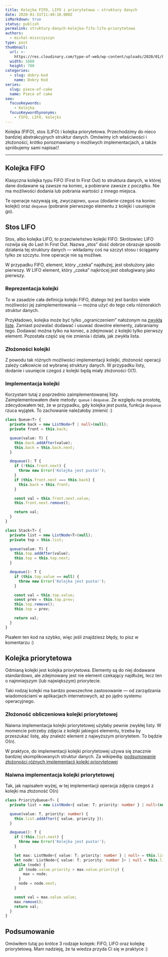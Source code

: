 ```yaml
---
title: Kolejka FIFO, LIFO i priorytetowa – struktury danych
date: 2020-01-31T11:49:10.000Z
isMarkdown: true
status: publish
permalink: struktury-danych-kolejka-fifo-lifo-priorytetowa
authors:
  - michal-miszczyszyn
type: post
thumbnail:
  url: >-
    https://res.cloudinary.com/type-of-web/wp-content/uploads/2020/01/kolejki_lifo_fifo_priorytetowa.png
  width: 1688
  height: 780
categories:
  - slug: dobry-kod
    name: Dobry Kod
series:
  slug: piece-of-cake
  name: Piece of cake
seo:
  focusKeywords:
    - Kolejka
  focusKeywordSynonyms:
    - FIFO, LIFO, kolejki
---
```


Kolejka (FIFO), stos (LIFO) i kolejka priorytetowa. Przechodzimy do nieco bardziej abstrakcyjnych struktur danych. Omówimy ich właściwości i złożoności, krótko porozmawiamy o możliwych implementacjach, a także spróbujemy sami napisać!

---

## Kolejka FIFO

Klasyczna kolejka typu FIFO (First In First Out) to struktura danych, w której dane dodawane są zawsze na koniec, a pobierane zawsze z początku. Nie ma możliwości dodania lub pobrania wartości z innego miejsca.

Te operacje nazywają się, zwyczajowo, `queue` (dodanie czegoś na koniec kolejki) oraz `dequeue` (pobranie pierwszego elementu z kolejki i usunięcie go).

## Stos LIFO

Stos, albo kolejka LIFO, to przeciwieństwo kolejki FIFO. Skrótowiec LIFO rozwija się do Last In First Out. Nazwa „stos” dość dobrze obrazuje sposób działania tej struktury danych — wkładamy coś na szczyt stosu i ściągamy tylko ze szczytu. Inne operacje nie są możliwe.

W przypadku FIFO, element, który „czeka” najdłużej, jest obsłużony jako pierwszy. W LIFO element, który „czeka” najkrócej jest obsługiwany jako pierwszy.

### Reprezentacja kolejki

To w zasadzie cała definicja kolejki FIFO, dlatego też jest bardzo wiele możliwości jej zaimplementowania — można użyć do tego celu różnorakich struktur danych.

Przykładowo, kolejka może być tylko „ograniczeniem” nałożonym na [zwykłą listę](https://typeofweb.com/podstawowe-struktury-danych-tablica-i-lista/). Zamiast pozwalać dodawać i usuwać dowolne elementy, zabraniamy tego. Dodawać można tylko na koniec, a zdejmować z kolejki tylko pierwszy element. Pozostała część się nie zmienia i działa, jak zwykła lista.

### Złożoności kolejki

Z powodu tak różnych możliwości implementacji kolejki, złożoność operacji zależy całkowicie od wybranej struktury danych. W przypadku listy, dodanie i usunięcie czegoś z kolejki będą miały złożoności &Omicron;(1).

### Implementacja kolejki

Korzystam tutaj z poprzednio zaimplementowanej listy. Zaimplementowałem dwie metody: `queue` i `dequeue`. Ze względu na prostotę, zdecydowałem też, że w przypadku, gdy kolejka jest pusta, funkcja `dequeue` rzuca wyjątek. To zachowanie należałoby zmienić :)

```ts
class Queue<T> {
  private back = new ListNode<T | null>(null);
  private front = this.back;

  queue(value: T) {
    this.back.addAfter(value);
    this.back = this.back.next;
  }

  dequeue(): T {
    if (!this.front.next) {
      throw new Error('Kolejka jest pusta!');
    }
    if (this.front.next === this.back) {
      this.back = this.front;
    }

    const val = this.front.next.value;
    this.front.next.remove();

    return val;
  }
}
```

```ts
class Stack<T> {
  private list = new ListNode<T>(null);
  private top = this.list;

  queue(value: T) {
    this.top.addAfter(value);
    this.top = this.top.next;
  }

  dequeue(): T {
    if (this.top.value == null) {
      throw new Error('Kolejka jest pusta!');
    }

    const val = this.top.value;
    const prev = this.top.prev;
    this.top.remove();
    this.top = prev;

    return val;
  }
}
```

Pisałem ten kod na szybko, więc jeśli znajdziesz błędy, to pisz w komentarzu :)

## Kolejka priorytetowa

Odmianą kolejki jest kolejka priorytetowa. Elementy są do niej dodawane standardowo, ale zdejmowany jest nie element czekający najdłużej, lecz ten o najmniejszym (lub największym) priorytecie.

Taki rodzaj kolejki ma bardzo powszechne zastosowanie — od zarządzania wiadomościami w aplikacjach internetowych, aż po jądro systemu operacyjnego.

### Złożoność obliczeniowa kolejki priorytetowej

Naiwna implementacja kolejki priorytetowej użyłaby pewnie zwykłej listy. W momencie potrzeby zdjęcia z kolejki jakiegoś elementu, trzeba by przeszukać listę, aby znaleźć element z najwyższym priorytetem. To będzie &Omicron;(n).

W praktyce, do implementacji kolejki priorytetowej używa się znacznie bardziej skomplikowanych struktur danych. Za wikipedią: [podsumowanie złożoności różnych implementacji kolejki priorytetowej](https://en.wikipedia.org/wiki/Priority_queue#Summary_of_running_times)

### Naiwna implementacja kolejki priorytetowej

Tak, jak napisałem wyżej, w tej implementacji operacja zdjęcia czegoś z kolejki ma złożoność &Omicron;(n)

```ts
class PriorityQueue<T> {
  private list = new ListNode<{ value: T; priority: number } | null>(null);

  queue(value: T, priority: number) {
    this.list.addAfter({ value, priority });
  }

  dequeue(): T {
    if (!this.list.next) {
      throw new Error('Kolejka jest pusta!');
    }

    let max: ListNode<{ value: T; priority: number } | null> = this.list.next;
    let node: ListNode<{ value: T; priority: number }> | null = this.list.next;
    while (node) {
      if (node.value.priority > max.value.priority) {
        max = node;
      }
      node = node.next;
    }

    const val = max.value.value;
    max.remove();
    return val;
  }
}
```

## Podsumowanie

Omówiłem tutaj po krótce 3 rodzaje kolejek: FIFO, LIFO oraz kolejkę priorytetową. Mam nadzieję, że ta wiedza przyda Ci się w praktyce :)
